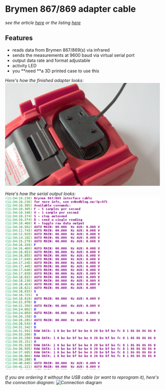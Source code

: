 # Brymen 867/869 adapter cable
*see the article [here](http://embedblog.eu/?p=475) or the listing [here](https://www.tindie.com/products/martind/brymen-867869-adapter-cable/)*

## Features
- reads data from Brymen 867/869(s) via infrared
- sends the measurements at 9600 baud via virtual serial port
- output data rate and format adjustable
- activity LED
- you **need **a 3D printed case to use this

*Here's how the finished adapter looks:*
![A picture of the finished device](rev12.jpg)

*Here's how the serial output looks:*
![Console output](console.png)

*If you are ordering it without the USB cable (or want to reprogram it), here's the connection diagram:*
![Connection diagram](connection_diagram.png)
 
